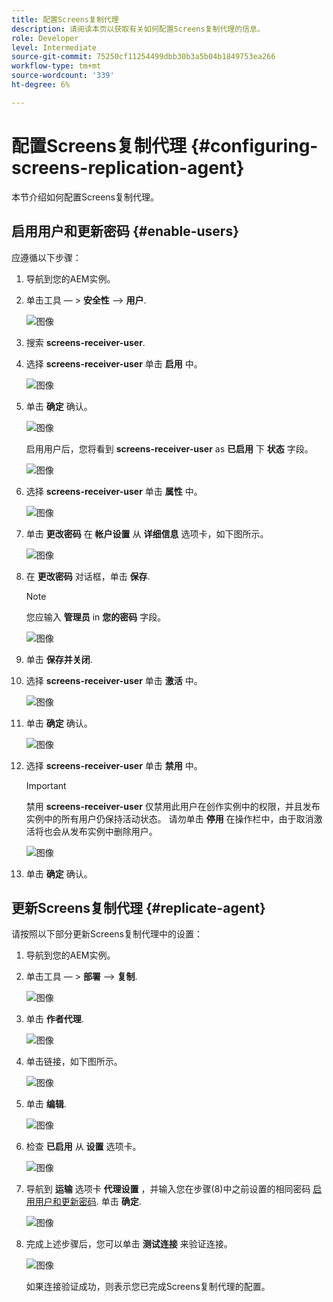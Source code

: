 ```yaml
---
title: 配置Screens复制代理
description: 请阅读本页以获取有关如何配置Screens复制代理的信息。
role: Developer
level: Intermediate
source-git-commit: 75250cf11254499dbb30b3a5b04b1849753ea266
workflow-type: tm+mt
source-wordcount: '339'
ht-degree: 6%

---
```



# 配置Screens复制代理 {#configuring-screens-replication-agent}

本节介绍如何配置Screens复制代理。

## 启用用户和更新密码 {#enable-users}

应遵循以下步骤：

1. 导航到您的AEM实例。

1. 单击工具 — > **安全性** —> **用户**.

   ![图像](/help/user-guide/assets/screens-replication/screens-replication1.png)

1. 搜索 **screens-receiver-user**.

1. 选择 **screens-receiver-user** 单击 **启用** 中。

   ![图像](/help/user-guide/assets/screens-replication/screens-replication2.png)

1. 单击 **确定** 确认。

   ![图像](/help/user-guide/assets/screens-replication/screens-replication3.png)

   启用用户后，您将看到 **screens-receiver-user** as **已启用** 下 **状态** 字段。

   ![图像](/help/user-guide/assets/screens-replication/screens-replication4.png)

1. 选择 **screens-receiver-user** 单击 **属性** 中。

   ![图像](/help/user-guide/assets/screens-replication/screens-replication5.png)

1. 单击 **更改密码** 在 **帐户设置** 从 **详细信息** 选项卡，如下图所示。

   ![图像](/help/user-guide/assets/screens-replication/screens-replication6.png)

1. 在 **更改密码** 对话框，单击 **保存**.

   >[!NOTE]
   >您应输入 **管理员** in **您的密码** 字段。

   ![图像](/help/user-guide/assets/screens-replication/screens-replication7.png)

1. 单击 **保存并关闭**.

1. 选择 **screens-receiver-user** 单击 **激活** 中。

   ![图像](/help/user-guide/assets/screens-replication/screens-replication8.png)

1. 单击 **确定** 确认。

   ![图像](/help/user-guide/assets/screens-replication/screens-replication9.png)

1. 选择 **screens-receiver-user** 单击 **禁用** 中。

   >[!IMPORTANT]
   > 禁用 **screens-receiver-user** 仅禁用此用户在创作实例中的权限，并且发布实例中的所有用户仍保持活动状态。 请勿单击 **停用** 在操作栏中，由于取消激活将也会从发布实例中删除用户。

   ![图像](/help/user-guide/assets/screens-replication/screens-replication10.png)

1. 单击 **确定** 确认。

## 更新Screens复制代理 {#replicate-agent}

请按照以下部分更新Screens复制代理中的设置：

1. 导航到您的AEM实例。

1. 单击工具 — > **部署** —> **复制**.

   ![图像](/help/user-guide/assets/screens-replication/screens-replication1a.png)

1. 单击 **作者代理**.

   ![图像](/help/user-guide/assets/screens-replication/screens-replication1b.png)

1. 单击链接，如下图所示。

   ![图像](/help/user-guide/assets/screens-replication/screens-replication1c.png)

1. 单击 **编辑**.

   ![图像](/help/user-guide/assets/screens-replication/screens-replication1d.png)

1. 检查 **已启用** 从 **设置** 选项卡。

   ![图像](/help/user-guide/assets/screens-replication/screens-replication1e.png)

1. 导航到 **运输** 选项卡 **代理设置** ，并输入您在步骤(8)中之前设置的相同密码 [启用用户和更新密码](#enable-users). 单击 **确定**.

   ![图像](/help/user-guide/assets/screens-replication/screens-replication1f.png)

1. 完成上述步骤后，您可以单击 **测试连接** 来验证连接。

   ![图像](/help/user-guide/assets/screens-replication/screens-replication1g.png)

   如果连接验证成功，则表示您已完成Screens复制代理的配置。
